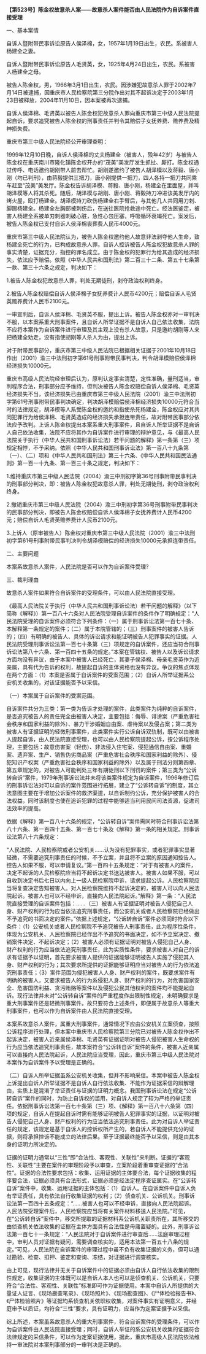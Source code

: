 **【第523号】陈金权故意杀人案——故意杀人案件能否由人民法院作为自诉案件直接受理**

一、基本案情

自诉人暨附带民事诉讼原告人侯泽棉，女，1957年1月19日出生，农民。系被害人杨建全之妻。

自诉人暨附带民事诉讼原告人毛贤英，女，1925年4月24日出生，农民。系被害人杨建全之母。

被告人陈金权，男，1966年3月1日出生，农民。因涉嫌犯故意杀人罪于2002年7月14日被逮捕，因重庆市人民检察院第三分院作出对其不起诉决定于2003年1月23日被释放，2004年11月10日，因本案被再次逮捕。

自诉人侯泽棉、毛贤英以被告人陈金权犯故意杀人罪向重庆市第三中级人民法院提起自诉，要求追究被告人陈金权的刑事责任并判令其赔偿子女抚养费、赡养费及精神损失费。

重庆市第三中级人民法院经公开审理查明：

1999年12月10日晚，自诉人侯泽棉的丈夫杨建全（被害人，殁年42岁）与被告人陈金权在重庆南川市隆化镇陈金权开办的“茂美”美发厅发生抓扯、厮打。陈金权通过传呼、电话邀约胡刚带人前去帮忙。胡刚遂邀约了被告人胡泽模以及蒋毅、唐小刚（均已判刑），由蒋毅提供三把刀，唐小刚提供一把刀，四人各持一把刀共同乘车赶至“茂美”美发厅。陈金权告诉胡泽模、蒋毅、唐小刚，杨建全在里面屋，并叫胡泽模等人将其杀死。随后，胡泽模与胡刚、唐小刚、蒋毅持刀冲进该美发厅内的烤火屋，殴打杨建全。胡泽模持刀砍伤杨建全右手臂后，与其他几人共同用刀刺、脚踢杨建全。杨建全左胸部被刺伤后，在送往医院抢救途中死亡。经法医鉴定，被害人杨建全系被单刃刺器刺破心脏，急性心包压塞，呼吸循环衰竭死亡。案发后，被告人陈金权已支付自诉人侯泽棉丧葬费人民币4000元。

重庆市第三中级人民法院认为，被告人陈金权邀约他人故意非法剥夺他人生命，致杨建全死亡的行为，已构成故意杀人罪。自诉人控诉被告人陈金权犯故意杀人罪的事实清楚，证据充分，指控的罪名成立。由于陈金权的犯罪行为给其造成的经济损失，依法应予赔偿。依照《中华人民共和国刑法》第二百三十二条、第五十七条第一款、第三十六条之规定，判决如下：

1.被告人陈金权犯故意杀人罪，判处无期徒刑，剥夺政治权利终身。

2.被告人陈金权赔偿自诉人侯泽棉子女抚养费计人民币4200元；赔偿自诉人毛贤英赡养费计人民币2100元。

一审宣判后，自诉人侯泽棉、毛贤英不服，提出上诉。被告人陈金权亦对一审判决不服，以本案系重大刑事案件，且自诉人所举证据不是自诉人自己依法收集，法院不应将本案作为自诉案件进行审理及其主观上没有杀人故意，只是邀约胡刚等人来把杨建全劝走，没有指使胡刚等人杀人为由，提出上诉。

对于附带民事部分，重庆市第三中级人民法院已根据相关证据于2001年10月18日作出（2001）渝三中法刑初字第61号刑事附带民事判决，判令胡泽模赔偿侯泽棉经济损失10000元。

重庆市高级人民法院经审理后认为，原判认定事实清楚，定性准确，量刑适当，审判程序合法，刑事部分应予维持，但判决被告人陈金权赔偿自诉人侯泽棉、毛贤英经济损失不当，该经济损失已由重庆市第三中级人民法院（2001）渝三中法刑初字第61号刑事附带民事判决确定，判决胡泽模赔偿侯泽棉经济损失10000元符合当时的法律规定，胡泽模等人系受陈金权的邀约和指使杀死杨建全，陈金权应对其共同犯罪行为给侯泽棉、毛贤英造成的经济损失承担连带责任，故对附带民事部分依法应予改判。上诉人陈金权提出本案系重大刑事案件，且自诉人所举证据不是自诉人自己依法收集，法院不应将其作为自诉案件进行审理的辩护意见，与《最高人民法院关于执行（中华人民共和国刑事诉讼法）若干问题的解释》第一条第（三）项规定相悖，不予采纳。依照《中华人民共和国刑事诉讼法》第一百八十九条第（一）、（二）项和《中华人民共和国刑法》第三十六条、《中华人民共和国民法通则》第一百一十九条、第一百三十条之规定，判决如下：

1.维持重庆市第三中级人民法院（2004）渝三中刑初字第36号刑事附带民事判决的刑事部分判决，即：被告人陈金权犯故意杀人罪，判处无期徒刑，剥夺政治权利终身。

2.撤销重庆市第三中级人民法院（2004）渝三中刑初字第36号刑事附带民事判决的民事部分判决，即被告人陈金权赔偿自诉人侯泽棉子女抚养费计人民币4200元；赔偿自诉人毛贤英赡养费计人民币2100元。

3.上诉人（原审被告人）陈金权对重庆市第三中级人民法院（2001）渝三中法刑初字第61号刑事附带民事判决判令胡泽模赔偿的经济损失10000元承担连带责任。

二、主要问题

本案系故意杀人案件，人民法院是否可以作为自诉案件受理?

三、裁判理由

故意杀人案件如果符合自诉案件的受理条件，可以由人民法院直接受理。

《最高人民法院关于执行（中华人民共和国刑事诉讼法）若干问题的解释》（以下简称《解释》）第一百八十六条对人民法院受理自诉案件的条件作了明确规定：“人民法院受理的自诉案件必须符合下列条件：（一）属于刑事诉讼法第一百七十条、本解释第一条规定的案件；（二）属于本院管辖的；（三）刑事案件的被害人告诉的；（四）有明确的被告人、具体的诉讼请求和能证明被告人犯罪事实的证据。人民法院受理刑事诉讼法第一百七十条第（三）项规定的自诉案件，还应当符合刑事诉讼法第八十六条、第一百四十五条的规定。”本案在管辖权、被告人以及诉讼请求方面均没有异议，由于本案中被害人已经死亡，其妻子侯泽棉、母亲毛贤英作为近亲属，具有代为告诉的权利，故提起自诉的主体资格也没有异议。争议的焦点体现在两个方面：（1）本案是否属于自诉案件的受案范围；（2）自诉人所举证据系公安机关收集的，对该证据能否予以采信。

（一）本案属于自诉案件的受案范围。

自诉案件共分为三类：第一类为告诉才处理的案件，此类案件为纯粹的自诉案件，是否追究被告人的责任完全由被害人决定，主要包括：侮辱、诽谤案（严重危害社会秩序和国家利益的除外）、暴力干涉婚姻自由案、虐待案以及侵占案；第二类为被害人有证据证明的轻微刑事案件，此类案件实行公诉自诉双轨制，既可以由被害人提起自诉，由人民法院直接受理，也可以由人民检察院提起公诉，按公诉程序处理，主要包括：故意伤害案（轻伤）、非法侵入住宅案、侵犯通信自由案、重婚案、遗弃案、生产、销售伪劣商品案（严重危害社会秩序和国家利益的除外）、侵犯知识产权案（严重危害社会秩序和国家利益的除外）以及属于刑法分则第四章、第五章规定的，对被告人可能判处三年有期徒刑以下刑罚的案件；第三类为“公诉转自诉”案件，1979年刑事诉讼法并未将该类案件规定为自诉案件，1996年修订后的刑事诉讼法对可以自诉的案件范围进行拓展，建立了“公诉转自诉”的制度，其立法意图主要在于增加公诉案件的救济渠道，以自诉制约公诉，充分保护被害人的合法权益，同时该制度也使在追诉犯罪的过程中能够适当利用民间司法资源，促进司法效率的提高。

依据《解释》第一百八十六条的规定，“公诉转自诉”案件需同时符合刑事诉讼法第八十六条、第一百四十五条、第一百七十条及《解释》第一条的相关规定。刑事诉讼法第八十六条规定：

“人民法院、人民检察院或者公安机关……认为没有犯罪事实，或者犯罪事实显著轻微，不需要追究刑事责任的时候，不予立案，并且将不立案的原因通知控告人。控告人如果不服，可以申请复议。”第一百四十五条规定：“对于有被害人的案件，决定不起诉的人民检察院应当将不起诉决定书送达被害人。被害人如果不服，可以自收到决定书后七日以内向上一级人民检察院申诉，请求提起公诉。人民检察院应当将复查决定告知被害人。对人民检察院维持不起诉决定的，被害人可以向人民法院起诉。被害人也可以不经申诉，直接向人民法院起诉。”解释》第一条：“人民法院直接受理的自诉案件包括：……（三）被害人有证据证明对被告人侵犯自己人身、财产权利的行为应当依法追究刑事责任，而公安机关或者人民检察院已经做出不予追究的书面决定的案件。”依据上述规定，“公诉转自诉”案件必须同时符合以下条件：（1）公安机关或者人民检察院不予追究被告人刑事责任，此为程序性条件，体现为公安机关、人民检察院已经作出不予追究的书面决定，如不予立案决定、撤销案件决定、不起诉决定；（2）被害人必须有证据证明对被告人侵犯自己人身、财产权利的行为应当依法追究刑事责任，此为实质性条件，要求被害人对自己的诉求有证据予以证明，首先要求被害人提供的证据能够证明被告人实施了侵犯其人身、财产权利的行为；其次要求所提供的证据能够证明应当对被告人的行为依法追究刑事责任；（3）案件范围为侵犯被害人人身、财产权利的案件，既要求案件有明确的被害人，又要求被告人的行为系侵犯人身、财产权利的行为，对危害国家安全、危害国防利益、贪污贿赂等案件以及侵犯公民其他权利的案件均不能提起自诉。现行法律并未对“公诉转自诉”案件的严重程度作出限制性规定，未明确要求是重大刑事案件还是轻微刑事案件。故只要符合上述条件，即便属于故意杀人等重大刑事案件，也可以作为自诉案件由人民法院直接受理。

本案系故意杀人案件，属重大刑事案件，通常情况下应由公安机关立案侦查，按照公诉程序进行处理，但本案中重庆市人民检察院第三分院已对被告人陈金权作出不起诉决定，被害人近亲属侯泽棉、毛贤英有证据证明对被告人侵犯被害人生命权的行为应当依法追究刑事责任，故本案符合“公诉转自诉”案件的条件，被害人近亲属可以直接向人民法院起诉，人民法院应当受理，因此，重庆市第三中级人民法院对本案作为自诉案件予以受理是正确的。

（二）自诉人所举证据虽系公安机关收集，但并不影响采信。本案中被告人陈金权上诉提出自诉人所举证据不是自诉人自行依法收集、不能作为证据采信的辩解理由，实质上是混淆了举证责任与证据的证明力概念。我国刑事诉讼法在规定“公诉转自诉”案件的同时，为防止自诉权的滥用，对自诉人规定了较为严格的举证责任。依据刑事诉讼法第一百七十条第（三）项、《解释》第一百八十六条第（四）项的规定，自诉人在提起自诉时需有能够证明被告人犯罪事实的证据，以证明对被告人侵犯自己人身、财产权利的行为应当依法追究刑事责任。此为对自诉人举证责任的规定，该规定是基于自诉人的控诉权所产生的，若自诉人不能提供充分的证据，则将承担控诉不能成立的法律后果。至于证据最终能否予以采信，则是由其本身的证明力所决定的。

证据的证明力通常以“三性”即“合法性、客观性、关联性”来判断。证据的“客观性、关联性”主要在案件的审理阶段予以审查，立案阶段着重审查证据的“合法性”。证据的合法性要求包括：收集、运用证据的主体要合法，每个证据收集的程序要合法，证据必须具有合法形式，证据必须是经法定程序查证属实。在“公诉转自诉”案件中，收集、运用证据的主体包括：（1）自诉人。在自诉案件中自诉人负有举证责任，具有依法自行收集证据的权利；（2）侦查机关、公诉机关。刑事诉讼法第一百四十五条规定：“……被害人也可以不经申诉，直接向人民法院起诉。人民法院受理案件后，人民检察院应当将有关案件材料移送人民法院。”可见，在“公诉转自诉”案件中，移交所提取的证据材料系公诉机关职责所在，其所移交的由侦查机关依法收集的证据在主体方面具有合法性是毋庸置疑的。此外，刑事诉讼法第一百七十一条规定：“人民法院对于自诉案件进行审查后……法庭审理过程中，审判人员对证据有疑问，需要调查核实的，适用本法第一百五十八条的规定。”可见，人民法院在自诉案件的审理过程中虽不负有收集证据的义务，但可以通过勘验、检查、扣押、鉴定和查询、冻结，对证据进行调查核实。

由上可见，现行法律并无关于自诉案件中的证据必须由自诉人自行依法收集的限制性规定，收集证据的主体既可以是自诉人本人也可以是侦查机关、公诉机关，只要符合“合法性、客观性、关联性”标准即可作为证据使用。本案中自诉人所提供的大量证人证言、《现场勘查笔录》、《现场照片》、《现场勘查图》、《尸体检验报告书》、《尸体检验照片》等证据均系侦查机关依职权收集，对案件事实有证明意义，并经庭审予以质证，均符合“三性”要求，具有证明力，应当作为定案证据予以采信。

综上所述，本案虽系故意杀人的重大刑事案件，符合自诉案件的受理条件，可以作为自诉案件由人民法院直接受理；同时，自诉人举证的系公安机关收集的证据符合法律规定的采信条件，可以作为定案证据使用，据此，重庆市高级人民法院依法维持一审法院对本案刑事部分的一审判决是正确的。